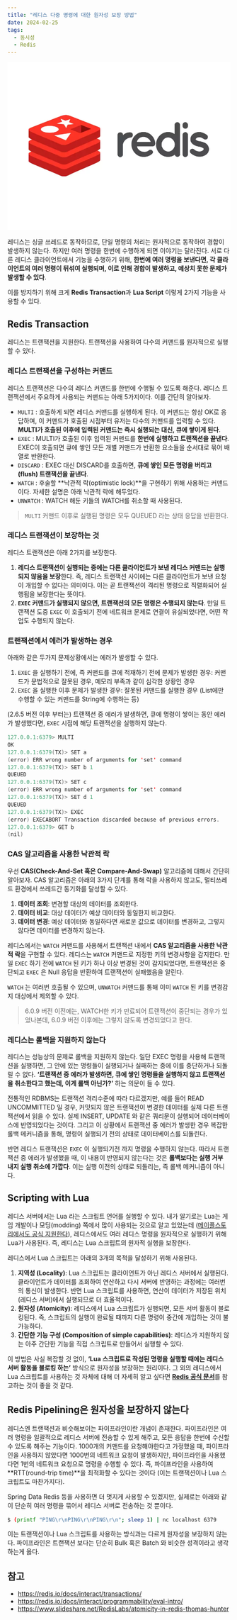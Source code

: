```yaml
---
title: "레디스 다중 명령에 대한 원자성 보장 방법"
date: 2024-02-25
tags:
  - 동시성
  - Redis
---
```


![](./redis.png)

레디스는 싱글 쓰레드로 동작하므로, 단일 명령의 처리는 원자적으로 동작하여 경합이 발생하지 않는다. 하지만 여러 명령을 한번에 수행하게 되면 이야기는 달라진다. 서로 다른 레디스 클라이언트에서 기능을 수행하기 위해, **한번에 여러 명령을 보낸다면, 각 클라이언트의 여러 명령이 뒤섞여 실행되며, 이로 인해 경합이 발생하고, 예상치 못한 문제가 발생할 수 있다**.

이를 방지하기 위해 크게 **Redis Transaction**과 **Lua Script** 이렇게 2가지 기능을 사용할 수 있다.

## Redis Transaction

레디스는 트랜잭션을 지원한다. 트랜잭션을 사용하여 다수의 커맨드를 원자적으로 실행할 수 있다.

### 레디스 트랜잭션을 구성하는 커맨드

레디스 트랜잭션은 다수의 레디스 커맨드를 한번에 수행될 수 있도록 해준다. 레디스 트랜잭션에서 주요하게 사용되는 커맨드는 아래 5가지이다. 이를 간단히 알아보자.

- `MULTI` : 호출하게 되면 레디스 커맨드를 실행하게 된다. 이 커맨드는 항상 OK로 응답하며, 이 커맨드가 호출된 시점부터 유저는 다수의 커맨드를 입력할 수 있다. **MULTI가 호출된 이후에 입력된 커맨드는 즉시 실행되는 대신, 큐에 쌓이게 된다**.
- `EXEC` : MULTI가 호출된 이후 입력된 커맨드를 **한번에 실행하고 트랜잭션을 끝낸다**. EXEC이 호출되면 큐에 쌓인 모든 개별 커맨드가 반환한 요소들을 순서대로 묶어 배열로 반환한다.
- `DISCARD` : EXEC 대신 DISCARD를 호출하면, **큐에 쌓인 모든 명령을 버리고(flush) 트랜잭션을 끝낸다**.
- `WATCH` : 후술할 **낙관적 락(optimistic lock)**을 구현하기 위해 사용하는 커맨드이다. 자세한 설명은 아래 낙관적 락에 해두었다.
- `UNWATCH` : WATCH 해둔 키들의 WATCH를 취소할 때 사용된다.

> `MULTI` 커맨드 이후로 실행된 명령은 모두 QUEUED 라는 상태 응답을 반환한다.

### 레디스 트랜잭션이 보장하는 것

레디스 트랜잭션은 아래 2가지를 보장한다.

1. **레디스 트랜잭션이 실행되는 중에는 다른 클라이언트가 보낸 레디스 커맨드는 실행되지 않음을 보장**한다. 즉, 레디스 트랜잭션 사이에는 다른 클라이언트가 보낸 요청이 개입할 수 없다는 의미이다. 이는 곧 트랜잭션이 격리된 명령으로 직렬화되어 실행됨을 보장한다는 뜻이다.
2. **`EXEC` 커맨드가 실행되지 않으면, 트랜잭션의 모든 명령은 수행되지 않는다**. 만일 트랜잭션 도중 `EXEC` 이 호출되기 전에 네트워크 문제로 연결이 유실되었다면, 어떤 작업도 수행되지 않는다.

### 트랜잭션에서 에러가 발생하는 경우

아래와 같은 두가지 문제상황에서는 에러가 발생할 수 있다.

1. `EXEC` 을 실행하기 전에, 즉 커맨드를 큐에 적재하기 전에 문제가 발생한 경우: 커맨드가 문법적으로 잘못된 경우, 메모리 부족과 같이 심각한 상황인 경우
2. `EXEC` 을 실행한 이후 문제가 발생한 경우: 잘못된 커맨드를 실행한 경우 (List에만 수행할 수 있는 커맨드를 String에 수행하는 등)

(2.6.5 버전 이후 부터는) 트랜잭션 중 에러가 발생하면, 큐에 명령이 쌓이는 동안 에러가 발생했다면, `EXEC` 시점에 해당 트랜잭션을 실행하지 않는다.

```kotlin
127.0.0.1:6379> MULTI
OK
127.0.0.1:6379(TX)> SET a
(error) ERR wrong number of arguments for 'set' command
127.0.0.1:6379(TX)> SET b 1
QUEUED
127.0.0.1:6379(TX)> SET c
(error) ERR wrong number of arguments for 'set' command
127.0.0.1:6379(TX)> SET d 1
QUEUED
127.0.0.1:6379(TX)> EXEC
(error) EXECABORT Transaction discarded because of previous errors.
127.0.0.1:6379> GET b
(nil)
```

### CAS 알고리즘을 사용한 낙관적 락

우선 **CAS(Check-And-Set 혹은 Compare-And-Swap)** 알고리즘에 대해서 간단히 알아보자. CAS 알고리즘은 아래의 3가지 단계를 통해 락을 사용하지 않고도, 멀티쓰레드 환경에서 쓰레드간 동기화를 달성할 수 있다.

1. **데이터 조회**: 변경할 대상의 데이터를 조회한다.
2. **데이터 비교**: 대상 데이터가 예상 데이터와 동일한지 비교한다.
3. **데이터 변경**: 예상 데이터와 동일하다면 새로운 값으로 데이터를 변경하고, 그렇지 않다면 데이터를 변경하지 않는다.

레디스에서는 `WATCH` 커맨드를 사용해서 트랜잭션 내에서 **CAS 알고리즘을 사용한 낙관적 락**을 구현할 수 있다. 레디스는 `WATCH` 커맨드로 지정한 키의 변경사항을 감지한다. 만일 `EXEC` 하기 전에 `WATCH` 된 키가 하나 이상 변경된 것이 감지되었다면, 트랜잭션은 중단되고 `EXEC` 은 Null 응답을 반환하여 트랜잭션이 실패했음을 알린다.

`WATCH` 는 여러번 호출될 수 있으며, `UNWATCH` 커맨드를 통해 이미 `WATCH` 된 키를 변경감지 대상에서 제외할 수 있다.

> 6.0.9 버전 이전에는, WATCH한 키가 만료되어 트랜잭션이 중단되는 경우가 있었나본데, 6.0.9 버전 이후에는 그렇지 않도록 변경되었다고 한다.

### 레디스는 롤백을 지원하지 않는다

레디스는 성능상의 문제로 롤백을 지원하지 않는다. 일단 EXEC 명령을 사용해 트랜잭션을 실행하면, 그 안에 있는 명령들이 실행되거나 실패하는 중에 이를 중단하거나 되돌릴 수 없다. **‘트랜잭션 중 에러가 발생하면, 큐에 쌓인 명령들을 실행하지 않고 트랜잭션을 취소한다고 했는데, 이게 롤백 아닌가?’** 하는 의문이 들 수 있다.

전통적인 RDBMS는 트랜잭션 격리수준에 따라 다르겠지만, 예를 들어 READ UNCOMMITTED 일 경우, 커밋되지 않은 트랜잭션이 변경한 데이터를 실제 다른 트랜잭션에서 읽을 수 있다. 실제 INSERT, UPDATE 와 같은 쿼리문이 실행되어 데이터베이스에 반영되었다는 것이다. 그리고 이 상황에서 트랜잭션 중 에러가 발생한 경우 복잡한 롤백 메커니즘을 통해, 명령이 실행되기 전의 상태로 데이터베이스를 되돌린다.

반면 레디스 트랜잭션은 `EXEC` 이 실행되기전 까지 명령을 수행하지 않는다. 따라서 트랜잭션 중 에러가 발생했을 때, 이 내용이 반영되지 않는다는 것은 **롤백보다는 실행 거부 내지 실행 취소에 가깝다**. 이는 실행 이전의 상태로 되돌리는, 즉 롤백 메커니즘이 아니다.

## Scripting with Lua

레디스 서버에서는 Lua 라는 스크립트 언어를 실행할 수 있다. 내가 알기로는 Lua는 게임 개발이나 모딩(modding) 쪽에서 많이 사용되는 것으로 알고 있었는데 ([메이플스토리에서도 공식 지원한다](https://maplestoryworlds-creators.nexon.com/ko/docs/?postId=822)), 레디스에서도 여러 레디스 명령을 원자적으로 실행하기 위해 Lua가 사용된다. 즉, 레디스는 Lua 스크립트의 원자적 실행을 보장한다.

레디스에서 Lua 스크립트는 아래의 3개의 목적을 달성하기 위해 사용된다.

1. **지역성 (Locality)**: Lua 스크립트는 클라이언트가 아닌 레디스 서버에서 실행된다. 클라이언트가 데이터를 조회하여 연산하고 다시 서버에 반영하는 과정에는 여러번의 통신이 발생한다. 반면 Lua 스크립트를 사용하면, 연산이 데이터가 저장된 위치(레디스 서버)에서 실행되므로 더 효율적이다.
2. **원자성 (Atomicity)**: 레디스에서 Lua 스크립트가 실행되면, 모든 서버 활동이 블로킹된다. 즉, 스크립트의 실행이 완료될 때까지 다른 명령이 중간에 개입하는 것이 불가능하다.
3. **간단한 기능 구성 (Composition of simple capabilities)**: 레디스가 지원하지 않는 아주 간단한 기능을 직접 스크립트로 만들어서 실행할 수 있다.

이 방법은 사실 복잡할 것 없이, **‘Lua 스크립트로 작성된 명령을 실행할 때에는 레디스 서버 활동을 블로킹 하는’** 방식으로 원자성을 보장하는 원리이다. 그 외의 레디스에서 Lua 스크립트를 사용하는 것 자체에 대해 더 자세히 알고 싶다면 [**Redis 공식 문서**](https://redis.io/docs/interact/programmability/eval-intro/)를 참고하는 것이 좋을 것 같다.

## Redis Pipelining은 원자성을 보장하지 않는다

레디스엔 트랜잭션과 비슷해보이는 파이프라인이란 개념이 존재한다. 파이프라인은 여러 명령을 일괄적으로 레디스 서버에 전송할 수 있게 해주고, 모든 응답을 한번에 수신할 수 있도록 해주는 기능이다. 1000개의 커맨드를 요청해야한다고 가정했을 때, 파이프라인을 사용하지 않았다면 1000번의 네트워크 요청이 발생하지만, 파이프라인을 사용했다면 1번의 네트워크 요청으로 명령을 수행할 수 있다. 즉, 파이프라인을 사용하여 **RTT(round-trip time)**을 최적화할 수 있다는 것이다 (이는 트랜잭션이나 Lua 스크립트도 마찬가지다).

Spring Data Redis 등을 사용하면 더 멋지게 사용할 수 있겠지만, 실제로는 아래와 같이 단순히 여러 명령을 묶어서 레디스 서버로 전송하는 것 뿐이다.

```bash
$ (printf "PING\r\nPING\r\nPING\r\n"; sleep 1) | nc localhost 6379
```

이는 트랜잭션이나 Lua 스크립트를 사용하는 방식과는 다르게 원자성을 보장하지 않는다. 파이프라인은 트랜잭션 보다는 단순히 Bulk 혹은 Batch 와 비슷한 성격이라고 생각하는게 옳다.

## 참고

- https://redis.io/docs/interact/transactions/
- https://redis.io/docs/interact/programmability/eval-intro/
- https://www.slideshare.net/RedisLabs/atomicity-in-redis-thomas-hunter
